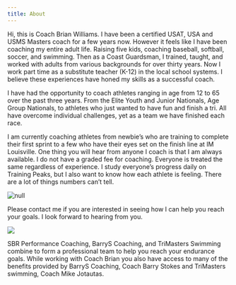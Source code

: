 ```yaml
---
title: About
---
```

Hi, this is Coach Brian Williams. I have been a certified USAT, USA and USMS Masters coach for a few years now.  However it feels like I have been coaching my entire adult life. Raising five kids, coaching baseball, softball, soccer, and swimming. Then as a Coast Guardsman, I trained, taught, and worked with adults from various backgrounds for over thirty years. Now I work part time as a substitute teacher (K-12) in the local school systems.  I believe these experiences have honed my skills as a successful coach. 

I have had the opportunity to coach athletes ranging in age from 12 to 65 over the past three years. From the Elite Youth and Junior Nationals, Age Group Nationals, to athletes who just wanted to have fun and finish a tri. All have overcome individual challenges, yet as a team we have finished each race. 

 I am currently coaching athletes from newbie’s who are training to complete their first sprint to a few who have their eyes set on the finish line at IM Louisville. One thing you will hear from anyone I coach is that I am always available. I do not have a graded fee for coaching. Everyone is treated the same regardless of experience. I study everyone’s progress daily on Training Peaks, but I also want to know how each athlete is feeling. There are a lot of things numbers can’t tell.

![null](/img/2e35a9c2-fe99-4c89-af35-b4309ca836bf.jpeg)

Please contact me if you are interested in seeing how I can help you reach your goals. I look forward to hearing from you.

![](/img/6c9ce0b0-4ad4-4354-ada9-9b4cc3319b39.jpeg)

SBR Performance Coaching, BarryS Coaching, and TriMasters Swimming combine to form a professional team to help you reach your endurance goals.  While working with Coach Brian you also have access to many of the benefits provided by BarryS Coaching, Coach  Barry Stokes and TriMasters swimming,  Coach Mike Jotautas.
